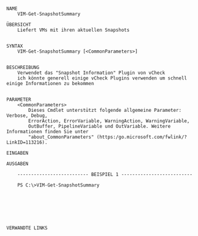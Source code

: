 ﻿```

NAME
    VIM-Get-SnapshotSummary
    
ÜBERSICHT
    Liefert VMs mit ihren aktuellen Snapshots
    
    
SYNTAX
    VIM-Get-SnapshotSummary [<CommonParameters>]
    
    
BESCHREIBUNG
    Verwendet das "Snapshot Information" Plugin von vCheck
    ich könnte generell einige vCheck Plugins verwenden um schnell einige Informationen zu bekommen
    

PARAMETER
    <CommonParameters>
        Dieses Cmdlet unterstützt folgende allgemeine Parameter: Verbose, Debug,
        ErrorAction, ErrorVariable, WarningAction, WarningVariable,
        OutBuffer, PipelineVariable und OutVariable. Weitere Informationen finden Sie unter 
        "about_CommonParameters" (https:/go.microsoft.com/fwlink/?LinkID=113216). 
    
EINGABEN
    
AUSGABEN
    
    -------------------------- BEISPIEL 1 --------------------------
    
    PS C:\>VIM-Get-SnapshotSummary
    
    
    
    
    
    
    
VERWANDTE LINKS



```

